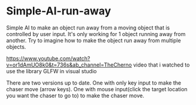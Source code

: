 # Simple-AI-run-away
Simple AI to make an object run away from a moving object that is controlled by user input.
It's only working for 1 object running away from another. 
Try to imagine how to make the object run away from multiple objects.


https://www.youtube.com/watch?v=or1dAmUO8k0&t=736s&ab_channel=TheCherno
video that i watched to use the library GLFW in visual studio

There are two versions up to date.
One with only key input to make the chaser move (arrow keys).
One with mouse input(click the target location you want the chaser to go to) to make the chaser move.
